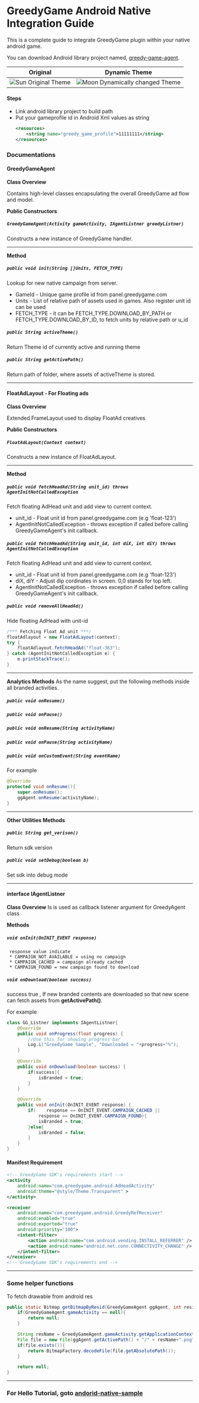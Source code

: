 GreedyGame Android Native Integration Guide
===================

This is a complete guide to integrate GreedyGame plugin within your native android game. 

You can download Android library project named, [greedy-game-agent](https://github.com/GreedyGame/android-native-plugin/releases).

| Original       | Dynamic Theme      |
| ------------- | ----------- |
| ![Sun Original Theme](screen-shots/sun.png?raw=true "Sun Original Theme" ) | ![Moon Dynamically changed Theme](screen-shots/moon.png?raw=true "Moon Dynamically changed Theme" ) |

#### Steps

* Link android library project to build path
* Put your gameprofile id in Android Xml values as string
    ```xml
    <resources>
	    <string name="greedy_game_profile">11111111</string>
    </resources>
    ```
### Documentations
#### GreedyGameAgent
**Class Overview**

Contains high-level classes encapsulating the overall GreedyGame ad flow and model.

**Public Constructors**
##### `GreedyGameAgent(Activity gameActivity, IAgentListner greedyListner)`

Constructs a new instance of GreedyGame handler.

----------

**Method**

##### `public void init(String []Units, FETCH_TYPE)`
Lookup for new native campaign from server. 

* GameId - Unique game profile id from panel.greedygame.com
* Units - List of relative path of assets used in games. 
    Also register unit id can be used
* FETCH_TYPE - it can be FETCH_TYPE.DOWNLOAD_BY_PATH or FETCH_TYPE.DOWNLOAD_BY_ID, to fetch units by relative path or u_id
    
##### `public String activeTheme()`
Return Theme id of currently active and running theme

##### `public String getActivePath()`
 Return path of folder, where assets of activeTheme is stored.

----

#### FloatAdLayout - For Floating ads
**Class Overview**

Extended FrameLayout used to display FloatAd creatives

**Public Constructors**
##### `FloatAdLayout(Context context)`

Constructs a new instance of FloatAdLayout.

----------

**Method**

##### `public void fetchHeadAd(String unit_id) throws AgentInitNotCalledException`
Fetch floating AdHead unit and add view to current context. 

* unit_id - Float unit id from panel.greedygame.com (e.g 'float-123')
* AgentInitNotCalledException - throws exception if called before calling GreedyGameAgent's init callback.
    

##### `public void fetchHeadAd(String unit_id, int diX, int diY) throws AgentInitNotCalledException`
Fetch floating AdHead unit and add view to current context. 

* unit_id - Float unit id from panel.greedygame.com (e.g 'float-123')
* diX, diY - Adjust dip cordinates in screen. 0,0 stands for top left.
* AgentInitNotCalledException - throws exception if called before calling GreedyGameAgent's init callback.
 
##### `public void removeAllHeadAd()`
Hide floating AdHead with unit-id
```java
/*** Fetching Float Ad unit ***/
floatAdlayout = new FloatAdLayout(context);
try {
    floatAdlayout.fetchHeadAd("float-363");
} catch (AgentInitNotCalledException e) {
    e.printStackTrace();
}
```

----
**Analytics Methods**
As the name suggest, put the following methods inside all branded activities.

##### `public void onResume()`
##### `public void onPause()`
##### `public void onResume(String activityName)`
##### `public void onPause(String activityName)`
##### `public void onCustomEvent(String eventName)`

For example
```java
@Override
protected void onResume(){
    super.onResume();
    ggAgent.onResume(activityName);
}
```
----
**Other Utilities Methods**

##### `public String get_verison()`
Return sdk version
    
##### `public void setDebug(boolean b)`
Set sdk into debug mode

---
#### interface IAgentListner
**Class Overview**
Is is used as callback listener argument for GreedyAgent class

**Methods**
 
##### `void onInit(OnINIT_EVENT response)`
     response value indicate
     * CAMPAIGN_NOT_AVAILABLE = using no campaign
     * CAMPAIGN_CACHED = campaign already cached
     * CAMPAIGN_FOUND = new campaign found to download

##### `void onDownload(boolean success)`
success true , If new branded contents are downloaded so that new scene can fetch assets from **getActivePath()**.


For example



```java
class GG_Listner implements IAgentListner{
    @Override
    public void onProgress(float progress) {
        //Use this for showing progress bar
        Log.i("GreedyGame Sample", "Downloaded = "+progress+"%");
    }
    
    @Override
    public void onDownload(boolean success) {
        if(success){
            isBranded = true;
        }
    }

    @Override
    public void onInit(OnINIT_EVENT response) {
        if(    response == OnINIT_EVENT.CAMPAIGN_CACHED || 
            response == OnINIT_EVENT.CAMPAIGN_FOUND){
            isBranded = true;
        }else{
            isBranded = false;
        }
    }
}
```

#### Manifest Requirement

```xml
<!-- GreedyGame SDK's requirements start -->
<activity
    android:name="com.greedygame.android.AdHeadActivity"
    android:theme="@style/Theme.Transparent" >
</activity>

<receiver 
    android:name="com.greedygame.android.GreedyRefReceiver" 
    android:enabled="true" 
    android:exported="true"
    android:priority="100">
    <intent-filter>
        <action android:name="com.android.vending.INSTALL_REFERRER" />
        <action android:name="android.net.conn.CONNECTIVITY_CHANGE" />
    </intent-filter>
</receiver>
<!-- GreedyGame SDK's requirements end -->
```
---
### Some helper functions
To fetch drawable from android res

```java
public static Bitmap getBitmapByResid(GreedyGameAgent ggAgent, int resid){ 
    if(GreedyGameAgent.gameActivity == null){
        return null;
    }

    String resName = GreedyGameAgent.gameActivity.getApplicationContext().getResources().getResourceEntryName(resid);
    File file = new File(ggAgent.getActivePath() + "/" + resName+".png");
    if(file.exists()){
        return BitmapFactory.decodeFile(file.getAbsolutePath());
    }

    return null;
}
```

---
### For Hello Tutorial, goto [andorid-native-sample](andorid-native-sample)  

